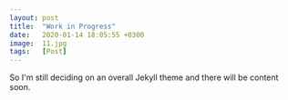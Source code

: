 ```yaml
---
layout: post
title:  "Work in Progress"
date:   2020-01-14 18:05:55 +0300
image:  11.jpg
tags:   [Post]
---
```


So I'm still deciding on an overall Jekyll theme and there will be content soon.